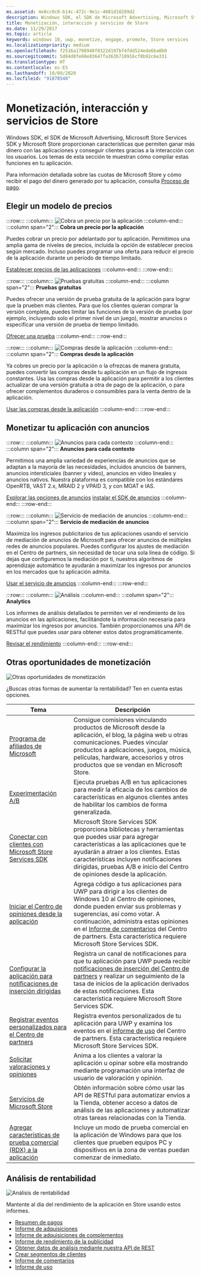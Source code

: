 ```yaml
---
ms.assetid: 4e8cc0c0-b14c-472c-9e1c-4601d10289d2
description: Windows SDK, el SDK de Microsoft Advertising, Microsoft Store Services SDK y Microsoft Store proporcionan muchas características que permiten ganar más dinero con las aplicaciones y conseguir clientes gracias a la interacción con los usuarios.
title: Monetización, interacción y servicios de Store
ms.date: 11/29/2017
ms.topic: article
keywords: windows 10, uwp, monetize, engage, promote, Store services
ms.localizationpriority: medium
ms.openlocfilehash: f2516a1708948f0322d197bf4fdd524ede6ba0b0
ms.sourcegitcommit: 5d84d8fe60e83647fa363b710916cf8b92c6e331
ms.translationtype: HT
ms.contentlocale: es-ES
ms.lasthandoff: 10/09/2020
ms.locfileid: "91878548"
---
```

# <a name="monetization-engagement-and-store-services"></a>Monetización, interacción y servicios de Store

Windows SDK, el SDK de Microsoft Advertising, Microsoft Store Services SDK y Microsoft Store proporcionan características que permiten ganar más dinero con las aplicaciones y conseguir clientes gracias a la interacción con los usuarios. Los temas de esta sección te muestran cómo compilar estas funciones en tu aplicación.

Para información detallada sobre las cuotas de Microsoft Store y cómo recibir el pago del dinero generado por tu aplicación, consulta [Proceso de pago](../publish/getting-paid-apps.md).

## <a name="choose-a-pricing-model"></a>Elegir un modelo de precios

:::row:::
    :::column:::
        ![Cobra un precio por la aplicación](images/pricing-charge-price.png)
    :::column-end:::
    :::column span="2":::
**Cobra un precio por la aplicación**

Puedes cobrar un precio por adelantado por tu aplicación. Permitimos una amplia gama de niveles de precios, incluida la opción de establecer precios según mercado. Incluso puedes programar una oferta para reducir el precio de la aplicación durante un período de tiempo limitado.

[Establecer precios de las aplicaciones](../publish/set-app-pricing-and-availability.md)
    :::column-end:::
:::row-end:::

:::row:::
    :::column:::
        ![Pruebas gratuitas](images/pricing-free-trial.png)
    :::column-end:::
    :::column span="2":::
**Pruebas gratuitas**

Puedes ofrecer una versión de prueba gratuita de la aplicación para lograr que la prueben más clientes. Para que los clientes quieran comprar la versión completa, puedes limitar las funciones de la versión de prueba (por ejemplo, incluyendo solo el primer nivel de un juego), mostrar anuncios o especificar una versión de prueba de tiempo limitado.

[Ofrecer una prueba](in-app-purchases-and-trials.md)
    :::column-end:::
:::row-end:::

:::row:::
    :::column:::
        ![Compras desde la aplicación](images/pricing-in-app-purchases.png)
    :::column-end:::
    :::column span="2":::
**Compras desde la aplicación**

Ya cobres un precio por la aplicación o la ofrezcas de manera gratuita, puedes convertir las compras desde tu aplicación en un flujo de ingresos constantes. Usa las compras desde la aplicación para permitir a los clientes actualizar de una versión gratuita a otra de pago de la aplicación, o para ofrecer complementos duraderos o consumibles para la venta dentro de la aplicación.

[Usar las compras desde la aplicación](in-app-purchases-and-trials.md)
    :::column-end:::
:::row-end:::

## <a name="monetize-your-app-with-ads"></a>Monetizar tu aplicación con anuncios

:::row:::
    :::column:::
        ![Anuncios para cada contexto](images/monetize-ads-every-context.png)
    :::column-end:::
    :::column span="2":::
**Anuncios para cada contexto**

Permitimos una amplia variedad de experiencias de anuncios que se adaptan a la mayoría de las necesidades, incluidos anuncios de banners, anuncios intersticiales (banner y vídeo), anuncios en vídeo lineales y anuncios nativos. Nuestra plataforma es compatible con los estándares OpenRTB, VAST 2.x, MRAID 2 y VPAID 3, y con MOAT e IAS.

[Explorar las opciones de anuncios]()
[instalar el SDK de anuncios](https://marketplace.visualstudio.com/items?itemName=AdMediator.MicrosoftAdvertisingSDK)
    :::column-end:::
:::row-end:::

:::row:::
    :::column:::
        ![Servicio de mediación de anuncios](images/monetize-ad-mediation-service.png)
    :::column-end:::
    :::column span="2":::
**Servicio de mediación de anuncios**

Maximiza los ingresos publicitarios de tus aplicaciones usando el servicio de mediación de anuncios de Microsoft para ofrecer anuncios de múltiples redes de anuncios populares. Puedes configurar los ajustes de mediación en el Centro de partners, sin necesidad de tocar una sola línea de código. Si dejas que configuremos la mediación por ti, nuestros algoritmos de aprendizaje automático te ayudarán a maximizar los ingresos por anuncios en los mercados que tu aplicación admita.

[Usar el servicio de anuncios](https://blogs.windows.com/windowsdeveloper/2017/05/08/announcing-microsofts-ad-mediation-service/)
    :::column-end:::
:::row-end:::

:::row:::
    :::column:::
        ![Análisis](images/monetize-analytics-pie-chart.png)
    :::column-end:::
    :::column span="2":::
**Analytics**

Los informes de análisis detallados te permiten ver el rendimiento de los anuncios en las aplicaciones, facilitándote la información necesaria para maximizar los ingresos por anuncios. También proporcionamos una API de RESTful que puedes usar para obtener estos datos programáticamente.

[Revisar el rendimiento](../publish/advertising-performance-report.md)
    :::column-end:::
:::row-end:::

## <a name="other-monetization-opportunities"></a>Otras oportunidades de monetización

![Otras oportunidades de monetización](images/monetize-other-opportunities.png)

¿Buscas otras formas de aumentar la rentabilidad? Ten en cuenta estas opciones.

 Tema                | Descripción                 |
|--------------------|-----------------------------|
| [Programa de afiliados de Microsoft](https://www.microsoftaffiliates.com/) | Consigue comisiones vinculando productos de Microsoft desde la aplicación, el blog, la página web u otras comunicaciones. Puedes vincular productos a aplicaciones, juegos, música, películas, hardware, accesorios y otros productos que se vendan en Microsoft Store.
| [Experimentación A/B](./run-app-experiments-with-a-b-testing.md) | Ejecuta pruebas A/B en tus aplicaciones para medir la eficacia de los cambios de características en algunos clientes antes de habilitar los cambios de forma generalizada.
| [Conectar con clientes con Microsoft Store Services SDK](microsoft-store-services-sdk.md) | Microsoft Store Services SDK proporciona bibliotecas y herramientas que puedes usar para agregar características a las aplicaciones que te ayudarán a atraer a los clientes. Estas características incluyen notificaciones dirigidas, pruebas A/B e inicio del Centro de opiniones desde la aplicación.
| [Iniciar el Centro de opiniones desde la aplicación](launch-feedback-hub-from-your-app.md) | Agrega código a tus aplicaciones para UWP para dirigir a los clientes de Windows 10 al Centro de opiniones, donde pueden enviar sus problemas y sugerencias, así como votar. A continuación, administra estas opiniones en el [Informe de comentarios](../publish/feedback-report.md) del Centro de partners. Esta característica requiere Microsoft Store Services SDK. 
| [Configurar la aplicación para notificaciones de inserción dirigidas](configure-your-app-to-receive-dev-center-notifications.md) | Registra un canal de notificaciones para que tu aplicación para UWP pueda recibir [notificaciones de inserción del Centro de partners](../publish/send-push-notifications-to-your-apps-customers.md) y realizar un seguimiento de la tasa de inicios de la aplicación derivados de estas notificaciones. Esta característica requiere Microsoft Store Services SDK.
| [Registrar eventos personalizados para el Centro de partners](log-custom-events-for-dev-center.md) | Registra eventos personalizados de tu aplicación para UWP y examina los eventos en el [informe de uso](../publish/usage-report.md) del Centro de partners. Esta característica requiere Microsoft Store Services SDK.
| [Solicitar valoraciones y opiniones](request-ratings-and-reviews.md) | Anima a los clientes a valorar la aplicación u opinar sobre ella mostrando mediante programación una interfaz de usuario de valoración y opinión.
| [Servicios de Microsoft Store](using-windows-store-services.md) | Obtén información sobre cómo usar las API de RESTful para automatizar envíos a la Tienda, obtener acceso a datos de análisis de las aplicaciones y automatizar otras tareas relacionadas con la Tienda.
| [Agregar características de prueba comercial (RDX) a la aplicación](retail-demo-experience.md) | Incluye un modo de prueba comercial en la aplicación de Windows para que los clientes que prueben equipos PC y dispositivos en la zona de ventas puedan comenzar de inmediato.

## <a name="monetization-analytics"></a>Análisis de rentabilidad

![Análisis de rentabilidad](images/monetize-analytics.png)

Mantente al día del rendimiento de la aplicación en Store usando estos informes.

- [Resumen de pagos](../publish/payout-summary.md)
- [Informe de adquisiciones](../publish/acquisitions-report.md)
- [Informe de adquisiciones de complementos](../publish/add-on-acquisitions-report.md)
- [Informe de rendimiento de la publicidad](../publish/advertising-performance-report.md)
- [Obtener datos de análisis mediante nuestra API de REST](access-analytics-data-using-windows-store-services.md)
- [Crear segmentos de clientes](../publish/create-customer-segments.md)
- [Informe de comentarios](../publish/feedback-report.md)
- [Informe de uso](../publish/usage-report.md)